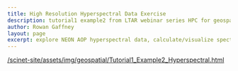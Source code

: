 ```yaml
---
title: High Resolution Hyperspectral Data Exercise
description: tutorial1 example2 from LTAR webinar series HPC for geospatial analysis
author: Rowan Gaffney
layout: page
excerpt: explore NEON AOP hyperspectral data, calculate/visualize spectral indices, unserpervised ML (clustering)
---
```


[/scinet-site/assets/img/geospatial/Tutorial1_Example2_Hyperspectral.html](/scinet-site/assets/img/geospatial/Tutorial1_Example2_Hyperspectral.html)
